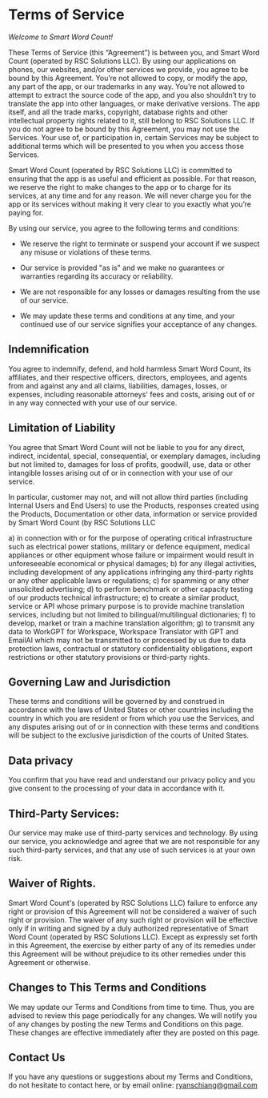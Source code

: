 # Terms of Service

*Welcome to Smart Word Count!*

These Terms of Service (this “Agreement”) is between you, and Smart Word Count (operated by RSC Solutions LLC). By using our applications on phones, our websites, and/or other services we provide, you agree to be bound by this Agreement. You’re not allowed to copy, or modify the app, any part of the app, or our trademarks in any way. You’re not allowed to attempt to extract the source code of the app, and you also shouldn’t try to translate the app into other languages, or make derivative versions. The app itself, and all the trade marks, copyright, database rights and other intellectual property rights related to it, still belong to RSC Solutions LLC. If you do not agree to be bound by this Agreement, you may not use the Services. Your use of, or participation in, certain Services may be subject to additional terms which will be presented to you when you access those Services.

Smart Word Count (operated by RSC Solutions LLC) is committed to ensuring that the app is as useful and efficient as possible. For that reason, we reserve the right to make changes to the app or to charge for its services, at any time and for any reason. We will never charge you for the app or its services without making it very clear to you exactly what you’re paying for.

By using our service, you agree to the following terms and conditions:

- We reserve the right to terminate or suspend your account if we suspect any misuse or violations of these terms.

- Our service is provided "as is" and we make no guarantees or warranties regarding its accuracy or reliability.

- We are not responsible for any losses or damages resulting from the use of our service.

- We may update these terms and conditions at any time, and your continued use of our service signifies your acceptance of any changes.

## Indemnification

You agree to indemnify, defend, and hold harmless Smart Word Count, its affiliates, and their respective officers, directors, employees, and agents from and against any and all claims, liabilities, damages, losses, or expenses, including reasonable attorneys' fees and costs, arising out of or in any way connected with your use of our service.

## Limitation of Liability

You agree that Smart Word Count will not be liable to you for any direct, indirect, incidental, special, consequential, or exemplary damages, including but not limited to, damages for loss of profits, goodwill, use, data or other intangible losses arising out of or in connection with your use of our service.

In particular, customer may not, and will not allow third parties (including Internal Users and End Users) to use the Products, responses created using the Products, Documentation or other data, information or service provided by Smart Word Count (by RSC Solutions LLC 

a) in connection with or for the purpose of operating critical infrastructure such as electrical power stations, military or defence equipment, medical appliances or other equipment whose failure or impairment would result in unforeseeable economical or physical damages;
b) for any illegal activities, including development of any applications infringing any third-party rights or any other applicable laws or regulations;
c) for spamming or any other unsolicited advertising;
d) to perform benchmark or other capacity testing of our products technical infrastructure;
e) to create a similar product, service or API whose primary purpose is to provide machine translation services, including but not limited to bilingual/multilingual dictionaries;
f) to develop, market or train a machine translation algorithm;
g) to transmit any data to WorkGPT for Workspace, Workspace Translator with GPT and EmailAI which may not be transmitted to or processed by us due to data protection laws, contractual or statutory confidentiality obligations, export restrictions or other statutory provisions or third-party rights.

## Governing Law and Jurisdiction

These terms and conditions will be governed by and construed in accordance with the laws of United States or other countries including the country in which you are resident or from which you use the Services, and any disputes arising out of or in connection with these terms and conditions will be subject to the exclusive jurisdiction of the courts of United States.

## Data privacy

You confirm that you have read and understand our privacy policy and you give consent to the processing of your data in accordance with it.

## Third-Party Services: 

Our service may make use of third-party services and technology. By using our service, you acknowledge and agree that we are not responsible for any such third-party services, and that any use of such services is at your own risk.

## Waiver of Rights. 

Smart Word Count's (operated by RSC Solutions LLC) failure to enforce any right or provision of this Agreement will not be considered a waiver of such right or provision. The waiver of any such right or provision will be effective only if in writing and signed by a duly authorized representative of Smart Word Count (operated by RSC Solutions LLC). Except as expressly set forth in this Agreement, the exercise by either party of any of its remedies under this Agreement will be without prejudice to its other remedies under this Agreement or otherwise.

## Changes to This Terms and Conditions

We may update our Terms and Conditions from time to time. Thus, you are advised to review this page periodically for any changes. We will notify you of any changes by posting the new Terms and Conditions on this page. These changes are effective immediately after they are posted on this page.

## Contact Us

If you have any questions or suggestions about my Terms and Conditions, do not hesitate to contact here, or by email online: ryanschiang@gmail.com